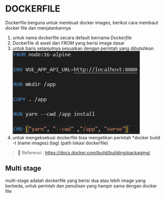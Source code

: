 # DOCKERFILE

Dockerfile berguna untuk membuat docker images, berikut cara membaut docker file dan menjalankannya

1. untuk nama dockerfile secara default bernama *Dockerfile*
2. Dockerfile di awali dari *FROM* yang berisi image dasar
3. untuk baris selanjutnya sesuaikan dengan perintah yang dibutuhkan
    ![dockerfile](/assets/img/dockerfile.png)
4. untuk mengeksekusi dockerfile bisa mengetikan perintah *docker build -t (name images):(tag) (path lokasi dockerfile)

> :link: Referensi : <https://docs.docker.com/build/building/packaging/>

## Multi stage

multi-stage adalah dockerfile yang berisi dua atau lebih image yang berbeda, untuk perintah dan penulisan yang hampir sama dengan docker file
